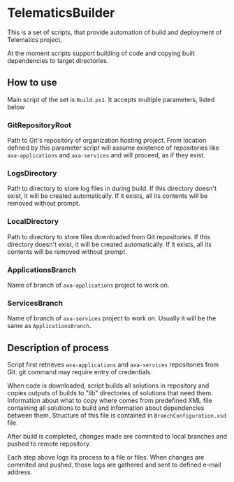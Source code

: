 # TelematicsBuilder
This is a set of scripts, that provide automation of build and deployment of Telematics project.

At the moment scripts support building of code and copying built dependencies to target directories.

## How to use
Main script of the set is `Build.ps1`. It accepts multiple parameters, listed below

### GitRepositoryRoot
Path to Git's repository of organization hosting project. From location defined by this parameter
script will assume existence of repositories like `axa-applications` and `axa-services` and will
proceed, as if they exist.

### LogsDirectory
Path to directory to store log files in during build. If this directory doesn't exist, it will be
created automatically. If it exists, all its contents will be removed without prompt.

### LocalDirectory
Path to directory to store files downloaded from Git repositories. If this directory doesn't exist,
it will be created automatically. If it exists, all its contents will be removed without prompt.

### ApplicationsBranch
Name of branch of `axa-applications` project to work on.

### ServicesBranch
Name of branch of `axa-services` project to work on. Usually it will be the same as
`ApplicationsBranch`.

## Description of process
Script first retrieves `axa-applications` and `axa-services` repositories from Git. git command may
require entry of credentials.

When code is downloaded, script builds all solutions in repository and copies outputs of builds to
"lib" directories of solutions that need them. Information about what to copy where comes from
predefined XML file containing all solutions to build and information about dependencies between
them. Structure of this file is contained in `BranchConfiguration.xsd` file.

After build is completed, changes made are commited to local branches and pushed to remote
repository.

Each step above logs its process to a file or files. When changes are commited and pushed, those
logs are gathered and sent to defined e-mail address.
